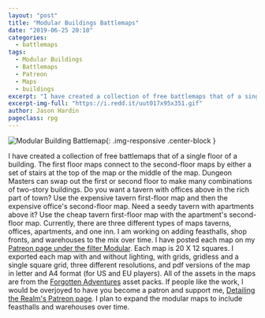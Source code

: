 ```yaml
---
layout: "post"
title: "Modular Buildings Battlemaps"
date: "2019-06-25 20:10"
categories:
  - battlemaps  
tags:
  - Modular Buildings
  - Battlemaps
  - Patreon
  - Maps
  - buildings
excerpt: "I have created a collection of free battlemaps that of a single floor of a building. The first floor maps connect to the second-floor maps by either a set of stairs at the top of the map or the middle of the map.  Dungeon Masters can swap out the first or second floor to make many combinations of two-story buildings."
excerpt-img-full: "https://i.redd.it/uut017x95x351.gif"
author: Jason Hardin
pageclass: rpg
---
```

![Modular Building Battlemap](https://i.redd.it/uut017x95x351.gif){: .img-responsive  .center-block }

I have created a collection of free battlemaps that of a single floor of a building. The first floor maps connect to the second-floor maps by either a set of stairs at the top of the map or the middle of the map.  Dungeon Masters can swap out the first or second floor to make many combinations of two-story buildings.
Do you want a tavern with offices above in the rich part of town? Use the expensive tavern first-floor map and then the expensive office's second-floor map. Need a seedy tavern with apartments above it? Use the cheap tavern first-floor map with the apartment's second-floor map. Currently, there are three different types of maps taverns, offices, apartments, and one inn. I am working on adding feasthalls, shop fronts, and warehouses to the mix over time.
I have posted each map on my [Patreon page under the filter Modular](https://www.patreon.com/detailingtherealm/posts?filters%5Btag%5D=Modular). Each map is 20 X 12 squares. I exported each map with and without lighting, with grids, gridless and a single square grid, three different resolutions, and pdf versions of the map in letter and A4 format (for US and EU players). All of the assets in the maps are from the [Forgotten Adventures](https://www.patreon.com/detailingtherealm/posts?filters%5Btag%5D=Modular) asset packs.
If people like the work, I would be overjoyed to have you become a patron and support me, [Detailing the Realm's Patreon page](https://www.patreon.com/detailingtherealm/posts?filters%5Btag%5D=Modular). I plan to expand the modular maps to include feasthalls and warehouses over time.